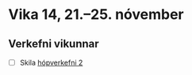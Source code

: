 # Vika 14, 21.–25. nóvember

## Verkefni vikunnar

* [ ] Skila [hópverkefni 2](https://github.com/vefforritun/vef1-2022-h2)

